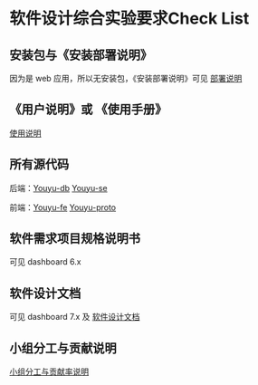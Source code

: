 # 软件设计综合实验要求Check List



## 安装包与《安装部署说明》

因为是 web 应用，所以无安装包，《安装部署说明》可见 [部署说明](https://surplus-youyu.github.io/Dashboard/docs/deploy.html)



## 《用户说明》或 《使用手册》

[使用说明](user-guide.md)



## 所有源代码

后端：[Youyu-db](https://github.com/surplus-youyu/Youyu-db) [Youyu-se](https://github.com/surplus-youyu/Youyu-se)

前端：[Youyu-fe](https://github.com/surplus-youyu/Youyu-fe) [Youyu-proto](https://github.com/surplus-youyu/Youyu-proto)



## 软件需求项目规格说明书

可见 dashboard 6.x



## 软件设计文档

可见 dashboard 7.x 及 [软件设计文档](project-design.md)



## 小组分工与贡献说明

[小组分工与贡献率说明](contributions.md)
